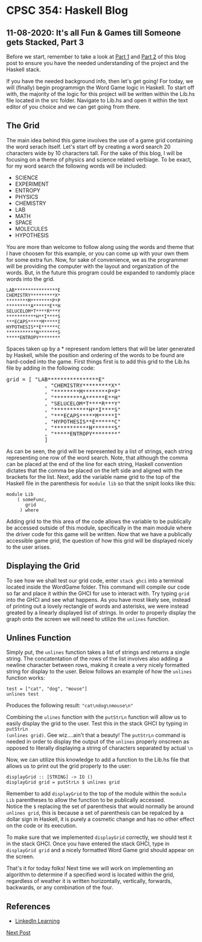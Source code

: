 # CPSC 354: Haskell Blog  

## 11-08-2020:  It's all Fun & Games till Someone gets Stacked, Part 3

Before we start, remember to take a look at <a href="https://github.com/GaryZ700/Haskell_Blog/blob/master/blog4.md">Part 1</a> and <a href="https://github.com/GaryZ700/Haskell_Blog/blob/master/blog5.md">Part 2</a> of this blog post to ensure you have the needed understanding of the project and the Haskell stack. 

If you have the needed background info, then let's get going! For today, we will (finally) begin programmign the Word Game logic in Haskell. To start off with, the majority of the logic for this project will be written within the Lib.hs file located in the src folder. Navigate to Lib.hs and open it within the text editor of you choice and we can get going from there. 

## The Grid 
The main idea behind this game involves the use of a game grid containing the word serach itself. Let's start off by creating a word search 20 characters wide by 10 characters tall. For the sake of this blog, I will be focusing on a theme of physics and science related verbiage. To be exact, for my word search the following words will be included: 
<ul>
  <li>SCIENCE</li>
  <li>EXPERIMENT</li>
  <li>ENTROPY</li>
  <li>PHYSICS</li>
  <li>CHEMISTRY</li>
  <li>LAB</li>
  <li>MATH</li>
  <li>SPACE</li>
  <li>MOLECULES</li>
  <li>HYPOTHESIS</li>
</ul>
You are more than welcome to follow along using the words and theme that I have choosen for this example, or you can come up with your own them for some extra fun. Now, for sake of convenience, we as the programmer will be providing the computer with the layout and organization of the words. But, in the future this program could be expanded to randomly place words into the grid. 
<pre><code>LAB****************E
CHEMISTRY*********X*
********M********P*P
*********A******E**H
SELUCELOM*T****R***Y
***********H**I****S
***ECAPS*****M*****I
HYPOTHESIS**E******C
***********N*******S
*****ENTROPY********</code></pre>
Spaces taken up by a * represent random letters that will be later generated by Haskell, while the position and ordering of the words to be found are hard-coded into the game. First things first is to add this grid to the Lib.hs file by adding in the following code: 
<pre>grid = [ "LAB****************E"
            , "CHEMISTRY*********X*"
            , "********M********P*P"
            , "*********A******E**H"
            , "SELUCELOM*T****R***Y"
            , "***********H**I****S"
            , "***ECAPS*****M*****I"
            , "HYPOTHESIS**E******C"
            , "***********N*******S"
            , "*****ENTROPY********"
            ]
</code></pre>
As can be seen, the grid will be represented by a list of strings, each string representing one row of the word search. Note, that although the comma can be placed at the end of the line for each string, Haskell convention dictates that the comma be placed on the left side and aligned with the brackets for the list. Next, add the variable name grid to the top of the Haskell file in the parenthesis for <code>module lib</code> so that the snipit looks like this: 
<pre><code>module Lib 
    ( someFunc, 
       grid
     ) where</code></pre>
Adding grid to the this area of the code allows the variable to be publically be accessed outside of this module, specifically in the main module where the driver code for this game will be written. Now that we have a publically accessible game grid, the question of how this grid will be displayed nicely to the user arises. 

## Displaying the Grid
To see how we shall test our grid code, enter <code>stack ghci</code> into a terminal located inside the WordGame folder. This command will compile our code so far and place it within the GHCI for use to interact with. Try typing <code>grid</code> into the GHCI and see what happens. As you have most likely see, instead of printing out a lovely rectangle of words and asterisks, we were instead greated by a linearly displayed list of strings. In order to properly display the graph onto the screen we will need to utilize the <code>unlines</code> function. 

## Unlines Function
Simply put, the <code>unlines</code> function takes a list of strings and returns a single string. The concatentation of the rows of the list involves also adding a newline character between rows, making it create a very nicely formatted string for display to the user. Below follows an example of how the <code>unlines</code> function works: 
<pre><code>test = ["cat", "dog", "mouse"]
unlines test </code></pre>
Produces the following result: <code>"cat\ndog\nmouse\n"</code>

Combining the <code>ulines</code> function with the <code>putStrLn</code> function will allow us to easily display the grid to the user. Test this in the stack GHCI by typing in <code>putStrLn (unlines grid)</code>.
Gee wiz....ain't that a beauty! The <code>putStrLn</code> command is needed in order to display the output of the <code>unlines</code> properly onscreen as opposed to literally displaying a string of characters separated by actual <code>\n</code>

Now, we can utilize this knowledge to add a function to the Lib.hs file that allows us to print out the grid properly to the user: 
<pre><code>displayGrid :: [STRING] -> IO ()
displayGrid grid = putStrLn $ unlines grid</code></pre>
Remember to add <code>displayGrid</code> to the top of the module within the <code>module Lib</code> parentheses to allow the function to be publically accessed.  
Notice the <code>$</code> replacing the set of parenthesis that would normally be around <code>unlines grid</code>, this is because a set of parenthesis can be repalced by a dollar sign in Haskell, it is purely a cosmetic change and has no other effect on the code or its execution. 

To make sure that we implemented <code>displayGrid</code> correctly, we should test it in the stack GHCI. Once you have entered the stack GHCI, type in <code>displayGrid grid</code> and a nicely formatted Word Game grid should appear on the screen. 

That's it for today folks! Next time we will work on implementing an algorithm to determine if a specified word is located within the grid, regardless of weather it is written horizontally, vertically, forwards, backwards, or any combination of the four. 

## References
<ul>
    <li><a href="https://www.linkedin.com/learning/learning-haskell-programming/the-course-overview?u=2195556">LinkedIn Learning</a></li>
</ul>

<a href="https://github.com/GaryZ700/Haskell_Blog/blob/master/blog7.md">Next Post</a>
